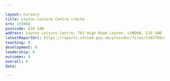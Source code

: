 ```yaml
---

layout: nursery
title: Leyton Leisure Centre crèche
urn: 155064
postcode: E10 5AB
address: Leyton Leisure Centre, 763 High Road Leyton, LONDON, E10 5AB
latestReportUrl: https://reports.ofsted.gov.uk/provider/files/1182769/urn/155064.pdf
teaching: 0
development: 0
leadership: 0
outcomes: 0
overall: 0
date: 

---
```

